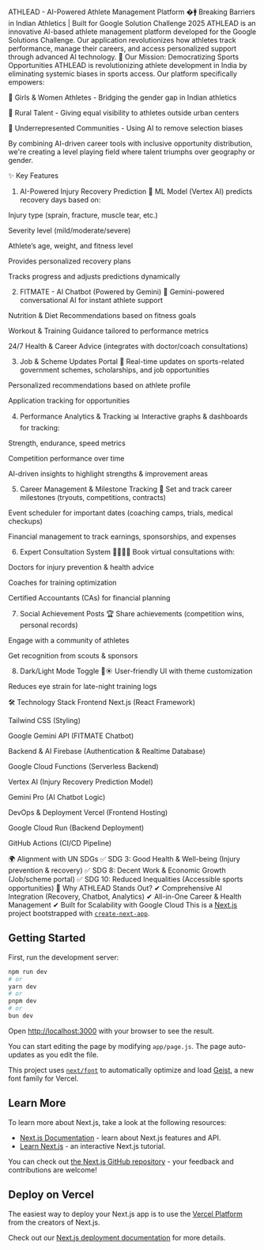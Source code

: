ATHLEAD - AI-Powered Athlete Management Platform �🚹
Breaking Barriers in Indian Athletics | Built for Google Solution Challenge 2025
ATHLEAD is an innovative AI-based athlete management platform developed for the Google Solutions Challenge. Our application revolutionizes how athletes track performance, manage their careers, and access personalized support through advanced AI technology.
🌟 Our Mission: Democratizing Sports Opportunities
ATHLEAD is revolutionizing athlete development in India by eliminating systemic biases in sports access. Our platform specifically empowers:

👧 Girls & Women Athletes - Bridging the gender gap in Indian athletics

🌾 Rural Talent - Giving equal visibility to athletes outside urban centers

💪 Underrepresented Communities - Using AI to remove selection biases

By combining AI-driven career tools with inclusive opportunity distribution, we're creating a level playing field where talent triumphs over geography or gender.

✨ Key Features
1. AI-Powered Injury Recovery Prediction 🏥
ML Model (Vertex AI) predicts recovery days based on:

Injury type (sprain, fracture, muscle tear, etc.)

Severity level (mild/moderate/severe)

Athlete’s age, weight, and fitness level

Provides personalized recovery plans

Tracks progress and adjusts predictions dynamically

2. FITMATE - AI Chatbot (Powered by Gemini) 🤖
Gemini-powered conversational AI for instant athlete support

Nutrition & Diet Recommendations based on fitness goals

Workout & Training Guidance tailored to performance metrics

24/7 Health & Career Advice (integrates with doctor/coach consultations)

3. Job & Scheme Updates Portal 💼
Real-time updates on sports-related government schemes, scholarships, and job opportunities

Personalized recommendations based on athlete profile

Application tracking for opportunities

4. Performance Analytics & Tracking 📊
Interactive graphs & dashboards for tracking:

Strength, endurance, speed metrics

Competition performance over time

AI-driven insights to highlight strengths & improvement areas

5. Career Management & Milestone Tracking 🎯
Set and track career milestones (tryouts, competitions, contracts)

Event scheduler for important dates (coaching camps, trials, medical checkups)

Financial management to track earnings, sponsorships, and expenses

6. Expert Consultation System 👨‍⚕️👨‍🏫
Book virtual consultations with:

Doctors for injury prevention & health advice

Coaches for training optimization

Certified Accountants (CAs) for financial planning

7. Social Achievement Posts 🏆
Share achievements (competition wins, personal records)

Engage with a community of athletes

Get recognition from scouts & sponsors

8. Dark/Light Mode Toggle 🌙☀️
User-friendly UI with theme customization

Reduces eye strain for late-night training logs

🛠️ Technology Stack
Frontend
Next.js (React Framework)

Tailwind CSS (Styling)

Google Gemini API (FITMATE Chatbot)

Backend & AI
Firebase (Authentication & Realtime Database)

Google Cloud Functions (Serverless Backend)

Vertex AI (Injury Recovery Prediction Model)

Gemini Pro (AI Chatbot Logic)

DevOps & Deployment
Vercel (Frontend Hosting)

Google Cloud Run (Backend Deployment)

GitHub Actions (CI/CD Pipeline)

🌍 Alignment with UN SDGs
✅ SDG 3: Good Health & Well-being (Injury prevention & recovery)
✅ SDG 8: Decent Work & Economic Growth (Job/scheme portal)
✅ SDG 10: Reduced Inequalities (Accessible sports opportunities)
📌 Why ATHLEAD Stands Out?
✔ Comprehensive AI Integration (Recovery, Chatbot, Analytics)
✔ All-in-One Career & Health Management
✔ Built for Scalability with Google Cloud
This is a [Next.js](https://nextjs.org) project bootstrapped with [`create-next-app`](https://github.com/vercel/next.js/tree/canary/packages/create-next-app).

## Getting Started

First, run the development server:

```bash
npm run dev
# or
yarn dev
# or
pnpm dev
# or
bun dev
```

Open [http://localhost:3000](http://localhost:3000) with your browser to see the result.

You can start editing the page by modifying `app/page.js`. The page auto-updates as you edit the file.

This project uses [`next/font`](https://nextjs.org/docs/app/building-your-application/optimizing/fonts) to automatically optimize and load [Geist](https://vercel.com/font), a new font family for Vercel.

## Learn More

To learn more about Next.js, take a look at the following resources:

- [Next.js Documentation](https://nextjs.org/docs) - learn about Next.js features and API.
- [Learn Next.js](https://nextjs.org/learn) - an interactive Next.js tutorial.

You can check out [the Next.js GitHub repository](https://github.com/vercel/next.js) - your feedback and contributions are welcome!

## Deploy on Vercel

The easiest way to deploy your Next.js app is to use the [Vercel Platform](https://vercel.com/new?utm_medium=default-template&filter=next.js&utm_source=create-next-app&utm_campaign=create-next-app-readme) from the creators of Next.js.

Check out our [Next.js deployment documentation](https://nextjs.org/docs/app/building-your-application/deploying) for more details.

